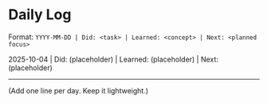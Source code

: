 # Daily Log

Format: `YYYY-MM-DD | Did: <task> | Learned: <concept> | Next: <planned focus>`

2025-10-04 | Did: (placeholder) | Learned: (placeholder) | Next: (placeholder)

---
(Add one line per day. Keep it lightweight.)
